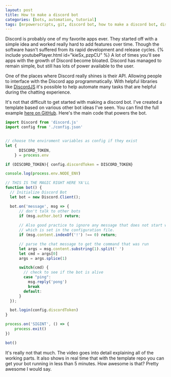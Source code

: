 ```yaml
---
layout: post
title: How to make a discord bot
categories: [bots, automation, tutorial]
tags: [mrpowerscripts, git, discord bot, how to make a discord bot, discord bot help, discordjs]
---
```


Discord is probably one of my favorite apps ever. They started off with a simple idea and worked really hard to add features over time. Though the software hasn't suffered from its rapid development and release cycles. {% include youtubePlayer.html id="kieSx_pzpCU" %} A lot of times you'll see apps with the growth of Discord become bloated. Discord has managed to remain simple, but still has lots of power available to the user.

One of the places where Discord really shines is their API. Allowing people to interface with the Discord app programmatically. With helpful libraries like [DiscordJS](https://github.com/discordjs/discord.js/) it's possible to help automate many tasks that are helpful during the chatting experience.

It's not that difficult to get started with making a discord bot. I've created a template based on various other bot ideas I've seen. You can find the full example [here on GitHub](https://github.com/MrPowerScripts/simple-discord-chat-bot). Here's the main code that powers the bot.

```javascript
import Discord from 'discord.js'
import config from './config.json'


// choose the enviroment variables as config if they exist
let { 
      DISCORD_TOKEN,
    } = process.env

if (DISCORD_TOKEN){ config.discordToken = DISCORD_TOKEN}

console.log(process.env.NODE_ENV)

// THIS IS THE MAGIC RIGHT HERE YA'LL
function bot() {
  // Initialize Discord Bot
  let bot = new Discord.Client();

  bot.on('message', msg => {
      // don't talk to other bots
      if (msg.author.bot) return;
  
      // Also good practice to ignore any message that does not start with our prefix, 
      // which is set in the configuration file.
      if (msg.content.indexOf('!') !== 0) return;

      // parse the chat message to get the command that was run
      let args = msg.content.substring(1).split(' ')
      let cmd = args[0]
      args = args.splice(1)

      switch(cmd) {
        // check to see if the bot is alive
        case "ping":
          msg.reply('pong')
          break
        default:
      }
  });

  bot.login(config.discordToken)
}

process.on('SIGINT', () => {
    process.exit()
})

bot()
```

It's really not that much. The video goes into detail explaining all of the working parts. It also shows in real time that with the template repo you can get your bot running in less than 5 minutes. How awesome is that? Pretty awesome I would say.


